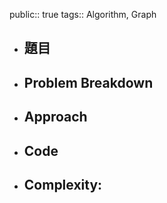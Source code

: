 public:: true
tags:: Algorithm, Graph

- ## 題目
- ## Problem Breakdown
- ## Approach
- ## Code
- ## Complexity: